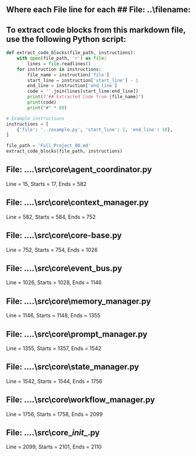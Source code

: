 ## Where each File line for each ## File: ..\filename: 

## To extract code blocks from this markdown file, use the following Python script:

```python
def extract_code_blocks(file_path, instructions):
    with open(file_path, 'r') as file:
        lines = file.readlines()
    for instruction in instructions:
        file_name = instruction['file']
        start_line = instruction['start_line'] - 1
        end_line = instruction['end_line']
        code = ''.join(lines[start_line:end_line])
        print(f"## Extracted Code from {file_name}")
        print(code)
        print("#" * 80)

# Example instructions
instructions = [
    {'file': '../example.py', 'start_line': 1, 'end_line': 10},
]

file_path = 'Full_Project_00.md'
extract_code_blocks(file_path, instructions)
```

## File: ..\..\src\core\agent_coordinator.py
Line = 15, Starts = 17, Ends = 582

## File: ..\..\src\core\context_manager.py
Line = 582, Starts = 584, Ends = 752

## File: ..\..\src\core\core-base.py
Line = 752, Starts = 754, Ends = 1026

## File: ..\..\src\core\event_bus.py
Line = 1026, Starts = 1028, Ends = 1146

## File: ..\..\src\core\memory_manager.py
Line = 1146, Starts = 1148, Ends = 1355

## File: ..\..\src\core\prompt_manager.py
Line = 1355, Starts = 1357, Ends = 1542

## File: ..\..\src\core\state_manager.py
Line = 1542, Starts = 1544, Ends = 1756

## File: ..\..\src\core\workflow_manager.py
Line = 1756, Starts = 1758, Ends = 2099

## File: ..\..\src\core\__init__.py
Line = 2099, Starts = 2101, Ends = 2110

